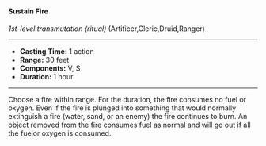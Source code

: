 #### Sustain Fire
*1st-level transmutation* *(ritual)* (Artificer,Cleric,Druid,Ranger)
___
- **Casting Time:** 1 action
- **Range:** 30 feet
- **Components:** V, S
- **Duration:** 1 hour
---
Choose a fire within range. For the duration, the fire
consumes no fuel or oxygen. Even if the fire is
plunged into something that would normally
extinguish a fire (water, sand, or an enemy) the fire
continues to burn. An object removed from the fire
consumes fuel as normal and will go out if all the
fuelor oxygen is consumed.
